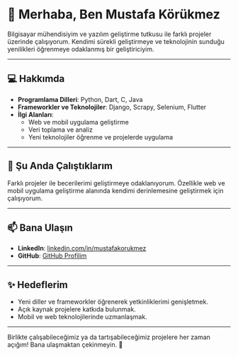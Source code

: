 
# 👋 Merhaba, Ben Mustafa Körükmez

Bilgisayar mühendisiyim ve yazılım geliştirme tutkusu ile farklı projeler üzerinde çalışıyorum. 
Kendimi sürekli geliştirmeye ve teknolojinin sunduğu yenilikleri öğrenmeye odaklanmış bir geliştiriciyim.

---

## 💻 Hakkımda

- **Programlama Dilleri**: Python, Dart, C, Java
- **Frameworkler ve Teknolojiler**: Django, Scrapy, Selenium, Flutter
- **İlgi Alanları**:
  - Web ve mobil uygulama geliştirme
  - Veri toplama ve analiz
  - Yeni teknolojiler öğrenme ve projelerde uygulama

---

## 🌱 Şu Anda Çalıştıklarım

Farklı projeler ile becerilerimi geliştirmeye odaklanıyorum. Özellikle web ve mobil uygulama geliştirme alanında kendimi derinlemesine geliştirmek için çalışıyorum.

---

## 📫 Bana Ulaşın

- **LinkedIn**: [linkedin.com/in/mustafakorukmez](https://www.linkedin.com/in/mustafakorukmez/)
- **GitHub**: [GitHub Profilim](https://github.com/MustafaKorukmez)

---

## ✨ Hedeflerim

- Yeni diller ve frameworkler öğrenerek yetkinliklerimi genişletmek.
- Açık kaynak projelere katkıda bulunmak.
- Mobil ve web teknolojilerinde uzmanlaşmak.

---

Birlikte çalışabileceğimiz ya da tartışabileceğimiz projelere her zaman açığım! 
Bana ulaşmaktan çekinmeyin. 🚀
